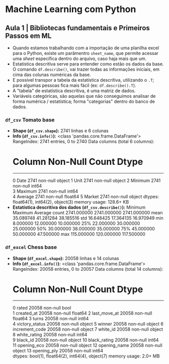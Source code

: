 
# Machine Learning com Python

## Aula 1 | Bibliotecas fundamentais e Primeiros Passos em ML

- Quando estamos trabalhando com a importação de uma planilha excel para o Python, existe um parâmentro `sheet_name`, que permite acessar uma _sheet_ específica dentro do arquivo, caso haja mais que um.
- Estatística descritiva serve para entender como estão os dados da base. O comando `df.describe()`, vai trazer todas as informações iniciais, em cima das colunas numéricas da base.
- E possível transpor a tabela da estatística descritiva, utilizando o `.T`; para algumas pessoas fica mais fácil (ex: `df.describe().T`).
- A "tabela" de estatística descritiva, é uma matriz de dados.
- Variáveis categóricas, são aquelas que não conseguimos analisar de forma numérica / estatística; forma "categorias" dentro do banco de dados.


### `df_csv` Tomato base

- **Shape (`df_csv.shape`):** 2741 linhas e 6 colunas
- **Info (`df_csv.info()`):** 
    <class 'pandas.core.frame.DataFrame'>
    RangeIndex: 2741 entries, 0 to 2740
    Data columns (total 6 columns):
     #   Column   Non-Null Count  Dtype  
    ---  ------   --------------  -----  
     0   Date     2741 non-null   object 
     1   Unit     2741 non-null   object 
     2   Minimum  2741 non-null   int64  
     3   Maximum  2741 non-null   int64  
     4   Average  2741 non-null   float64
     5   Market   2741 non-null   object 
    dtypes: float64(1), int64(2), object(3)
    memory usage: 128.6+ KB
- **Estatística descritiva dos dados (`df_csv.describe()`):**
    	    Minimum	    Maximum	    Average
    count	2741.000000	2741.000000	2741.000000
    mean	35.089748	41.281284	38.185516
    std	    16.648425	17.364135	16.970949
    min	    8.000000	12.000000	10.000000
    25%	    22.000000	30.000000	25.000000
    50%	    30.000000	38.000000	35.000000
    75%	    45.000000	50.000000	47.500000
    max	    115.000000	120.000000	117.500000

### `df_excel` Chess base

- **Shape (`df_excel.shape`):** 20058 linhas e 14 colunas
- **Info (`df_excel.info()`):**
    <class 'pandas.core.frame.DataFrame'>
    RangeIndex: 20058 entries, 0 to 20057
    Data columns (total 14 columns):
    #   Column          Non-Null Count  Dtype  
    ---  ------          --------------  -----  
    0   rated           20058 non-null  bool   
    1   created_at      20058 non-null  float64
    2   last_move_at    20058 non-null  float64
    3   turns           20058 non-null  int64  
    4   victory_status  20058 non-null  object 
    5   winner          20058 non-null  object 
    6   increment_code  20058 non-null  object 
    7   white_id        20058 non-null  object 
    8   white_rating    20058 non-null  int64  
    9   black_id        20058 non-null  object 
    10  black_rating    20058 non-null  int64  
    11  opening_eco     20058 non-null  object 
    12  opening_name    20058 non-null  object 
    13  opening_ply     20058 non-null  int64  
    dtypes: bool(1), float64(2), int64(4), object(7)
    memory usage: 2.0+ MB   